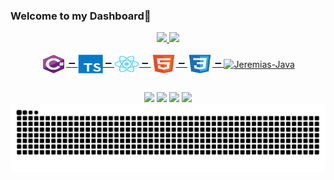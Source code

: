 ### Welcome to my Dashboard👋

<div align="center">
  <a href="https://github.com/JeremiasAlgonz">
  <img height="180em" src="https://github-readme-stats.vercel.app/api?username=JeremiasAlgonz&show_icons=true&theme=onedark&include_all_commits=true&count_private=true"/>
  <img height="180em" src="https://github-readme-stats.vercel.app/api/top-langs/?username=JeremiasAlgonz&layout=compact&langs_count=7&theme=dracula"/>
</div>
  
  <div  align="center" style="display: inline_block"><br>
  <img align="center" alt="Jeremias-Csharp" height="30" width="40" src="https://raw.githubusercontent.com/devicons/devicon/master/icons/csharp/csharp-original.svg">
    ➖
  <img align="center" alt="Jeremias-Ts" height="30" width="40" src="https://raw.githubusercontent.com/devicons/devicon/master/icons/typescript/typescript-plain.svg">
    ➖
  <img align="center" alt="Jeremias-React" height="30" width="40" src="https://raw.githubusercontent.com/devicons/devicon/master/icons/react/react-original.svg">
    ➖
  <img align="center" alt="Jeremias-HTML" height="30" width="40" src="https://raw.githubusercontent.com/devicons/devicon/master/icons/html5/html5-original.svg">
    ➖
  <img align="center" alt="Jeremias-CSS" height="30" width="40" src="https://raw.githubusercontent.com/devicons/devicon/master/icons/css3/css3-original.svg">
    ➖
  <img align="center" alt="Jeremias-Java" height="30" width="40" src="https://cdn.jsdelivr.net/gh/devicons/devicon/icons/java/java-original.svg" />
  <!--<img align="center" alt="Jeremias-Python" height="30" width="40" src="https://raw.githubusercontent.com/devicons/devicon/master/icons/python/python-original.svg">-->
  
</div>
  
  ##
  
  <div align="center">
    
  <a href="https://instagram.com/jeremias0fficial" target="_blank"><img src="https://img.shields.io/badge/Instagram-E4405F?style=for-the-badge&logo=instagram&logoColor=white" target="_blank"></a>
 <a href="https://discord.gg/aNmWTEJegs" target="_blank"><img src="https://img.shields.io/badge/Discord-7289DA?style=for-the-badge&logo=discord&logoColor=white" target="_blank"></a> 
  <a href = "mailto:jeremiasgoncalez@gmail.com"><img src="https://img.shields.io/badge/-Gmail-%23333?style=for-the-badge&logo=gmail&logoColor=white" target="_blank"></a>
  <a href="https://www.linkedin.com/in/jeremias-gonçalez-2aa7a9233" target="_blank"><img src="https://img.shields.io/badge/-LinkedIn-%230077B5?style=for-the-badge&logo=linkedin&logoColor=white" target="_blank"></a> 
    ![snake gif](https://github.com/JeremiasAlgonz/JeremiasAlgonz/blob/output/github-contribution-grid-snake.svg)
  </div>
  
